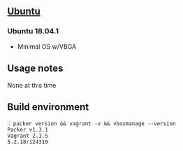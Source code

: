 ## [Ubuntu](https://www.ubuntu.com)

### Ubuntu 18.04.1

* Minimal OS w/VBGA

## Usage notes

None at this time

## Build environment

```shell
⁖ packer version && vagrant -v && vboxmanage --version
Packer v1.3.1
Vagrant 2.1.5
5.2.18r124319
```
